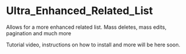 # Ultra_Enhanced_Related_List
Allows for a more enhanced related list. Mass deletes, mass edits, pagination and much more

Tutorial video, instructions on how to install and more will be here soon.
